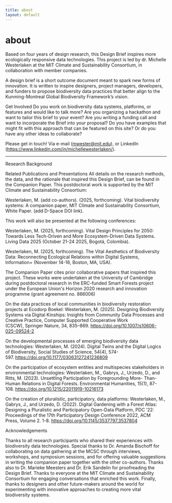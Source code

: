 ```yaml
---
title: about
layout: default
---
```


# about

Based on four years of design research, this Design Brief inspires more ecologically responsive data technologies. This project is led by dr. Michelle Westerlaken at the MIT Climate and Sustainability Consortium, in collaboration with member companies. 

A design brief is a short outcome document meant to spark new forms of innovation. It is written to inspire designers, project managers, developers, and funders to propose biodiversity data practices that better align to the Kunming-Montreal Global Biodiversity Framework’s vision.

Get Involved
Do you work on biodiversity data systems, platforms, or features and would like to talk more? Are you organizing a hackathon and want to tailor this brief to your event? Are you writing a funding call and want to incorporate the Brief into your proposal? Do you have examples that might fit with this approach that can be featured on this site? Or do you have any other ideas to collaborate?

Please get in touch! Via e-mail (mwester@mit.edu), or LinkedIn (https://www.linkedin.com/in/michellewesterlaken/). 


_________

Research Background


Related Publications and Presentations
All details on the research methods, the data, and the rationale that inspired this Design Brief, can be found in the Companion Paper. This postdoctoral work is supported by the MIT Climate and Sustainability Consortium:

Westerlaken, M. (add co-authors). (2025, forthcoming). Vital biodiversity systems: A companion paper, MIT Climate and Sustainability Consortium, White Paper. (add D-Space DOI link).


This work will also be presented at the following conferences:

Westerlaken, M. (2025, forthcoming). Vital Design Principles for 2050: Towards Less Tech-Driven and More Ecosystem-Driven Data Systems. Living Data 2025 (October 21-24 2025, Bogotá, Colombia).

Westerlaken, M. (2025, forthcoming). The Vital Aesthetics of Biodiversity Data: Reconnecting Ecological Relations within Digital Systems, Information+ (November 14-16, Boston, MA, USA).


The Companion Paper cites prior collaborative papers that inspired this project. These works were undertaken at the University of Cambridge during postdoctoral research in the ERC-funded Smart Forests project under the European Union's Horizon 2020 research and innovation programme (grant agreement no. 866006)

On the data practices of local communities in biodiversity restoration projects at Ecodorp Boekel:
	Westerlaken, M. (2025). Designing Biodiversity Systems via Digital Kinships: Insights 
	from Community Data Processes and Creative Practice, Computer Supported Cooperative Work
	(CSCW), Springer Nature, 34, 835–869. https://doi.org/10.1007/s10606-025-09524-2

On the developmental processes of emerging biodiversity data technologies:
	Westerlaken, M. (2024). Digital Twins and the Digital Logics of Biodiversity, Social Studies of Science, 54(4), 
	574-597. https://doi.org/10.1177/03063127241236809

On the participation of ecosystem entities and multispecies stakeholders in environmental technologies:
	Westerlaken, M., Gabrys, J., Urzedo, D., and Ritts, M. (2023). Unsettling Participation by Foregrounding More-	Than-Human Relations in Digital Forests. Environmental Humanities, 15(1), 87-108. https://doi.org/10.1215/22011919-10216173
	
On the creation of pluralistic, participatory, data platforms:
	Westerlaken, M., Gabrys, J., and Urzedo, D. (2022). Digital Gardening with a Forest Atlas: Designing a Pluralistic and Participatory Open-Data Platform, PDC ‘22: Proceedings of the 17th Participatory Design Conference 2022, ACM Press, Volume 2. 1-8. https://doi.org/10.1145/3537797.3537804
	

Acknowledgements

Thanks to all research participants who shared their experiences with biodiversity data technologies. Special thanks to Dr. Amanda Bischoff for collaborating on data gathering at the MCSC through interviews, workshops, and symposium sessions, and for offering valuable suggestions in writing the companion paper together with the other co-authors. Thanks also to Dr. Marieke Meesters and Dr. Erik Sandelin for proofreading the Design Brief. Thanks to everyone at the MIT Climate and Sustainability Consortium for engaging conversations that enriched this work. Finally, thanks to designers and other future-makers around the world for experimenting with innovative approaches to creating more vital biodiversity systems.

